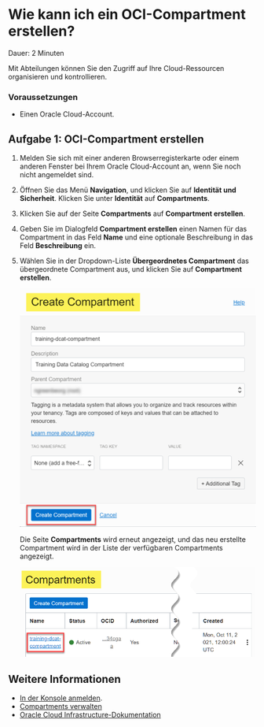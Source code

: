 # Wie kann ich ein OCI-Compartment erstellen?

Dauer: 2 Minuten

Mit Abteilungen können Sie den Zugriff auf Ihre Cloud-Ressourcen organisieren und kontrollieren.

### Voraussetzungen

*   Einen Oracle Cloud-Account.

## Aufgabe 1: OCI-Compartment erstellen

1.  Melden Sie sich mit einer anderen Browserregisterkarte oder einem anderen Fenster bei Ihrem Oracle Cloud-Account an, wenn Sie noch nicht angemeldet sind.
    
2.  Öffnen Sie das Menü **Navigation**, und klicken Sie auf **Identität und Sicherheit**. Klicken Sie unter **Identität** auf **Compartments**.
    
3.  Klicken Sie auf der Seite **Compartments** auf **Compartment erstellen**.
    
4.  Geben Sie im Dialogfeld **Compartment erstellen** einen Namen für das Compartment in das Feld **Name** und eine optionale Beschreibung in das Feld **Beschreibung** ein.
    
5.  Wählen Sie in der Dropdown-Liste **Übergeordnetes Compartment** das übergeordnete Compartment aus, und klicken Sie auf **Compartment erstellen**.
    
    ![Klicken Sie im abgeschlossenen Dialogfeld "Compartment erstellen" auf "Compartment erstellen".](./images/create-compartment.png " ")
    
    Die Seite **Compartments** wird erneut angezeigt, und das neu erstellte Compartment wird in der Liste der verfügbaren Compartments angezeigt.
    
    ![Das neu erstellte Compartment wird mit dem Status "Aktiv" markiert.](./images/compartment-created.png " ")
    

## Weitere Informationen

*   [In der Konsole anmelden](https://docs.cloud.oracle.com/en-us/iaas/Content/GSG/Tasks/signingin.htm).
*   [Compartments verwalten](https://docs.oracle.com/en-us/iaas/Content/Identity/compartments/managingcompartments.htm)
*   [Oracle Cloud Infrastructure-Dokumentation](https://docs.oracle.com/en-us/iaas/Content/GSG/Concepts/baremetalintro.htm)